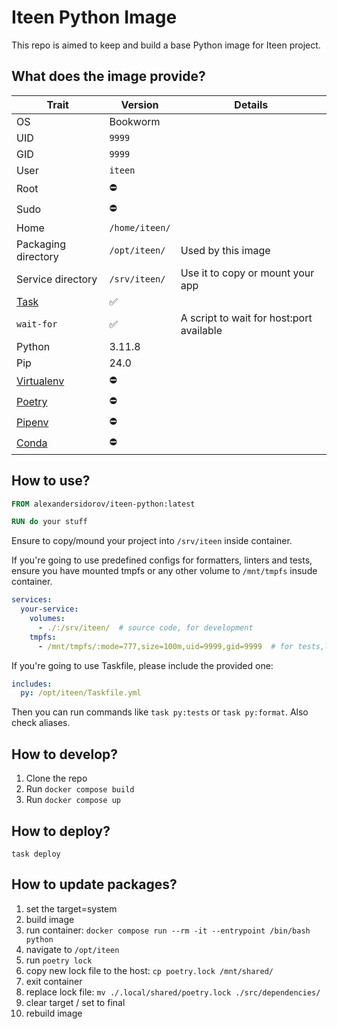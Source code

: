 # Iteen Python Image

This repo is aimed to keep and build a base Python image for Iteen project.

## What does the image provide?

| Trait  | Version  | Details |
|--------|----------|--------|
| OS     | Bookworm |  |
| UID    | `9999`     |  |
| GID    | `9999`     |  |
| User   | `iteen`    |  |
| Root | ⛔️ |
| Sudo | ⛔️ |
| Home   | `/home/iteen/` |  |
| Packaging directory | `/opt/iteen/` | Used by this image |
| Service directory | `/srv/iteen/` | Use it to copy or mount your app |
| [Task](https://taskfile.dev) | ✅ |  |
| `wait-for` | ✅ | A script to wait for host:port available |
| Python | 3.11.8   |  |
| Pip | 24.0 | |
| [Virtualenv](https://docs.python.org/3.11/library/venv.html) | ⛔️ |
| [Poetry](https://python-poetry.org) | ⛔️ |
| [Pipenv](https://pipenv.pypa.io/en/latest/) | ⛔️ |
| [Conda](https://docs.conda.io/en/latest/) | ⛔️ |

## How to use?

```Dockerfile
FROM alexandersidorov/iteen-python:latest

RUN do your stuff
```

Ensure to copy/mound your project into `/srv/iteen` inside container.

If you're going to use predefined configs for formatters, linters and tests,
ensure you have mounted tmpfs or any other volume to `/mnt/tmpfs` insude container.

```yaml
services:
  your-service:
    volumes:
      - ./:/srv/iteen/  # source code, for development
    tmpfs:
      - /mnt/tmpfs/:mode=777,size=100m,uid=9999,gid=9999  # for tests,linters,etc.
```

If you're going to use Taskfile, please include the provided one:

```yaml
includes:
  py: /opt/iteen/Taskfile.yml
```

Then you can run commands like `task py:tests` or `task py:format`. Also check aliases.

## How to develop?

1. Clone the repo
2. Run `docker compose build`
3. Run `docker compose up`

## How to deploy?

`task deploy`

## How to update packages?

1. set the target=system
2. build image
3. run container: `docker compose run --rm -it --entrypoint /bin/bash python`
4. navigate to `/opt/iteen`
5. run `poetry lock`
6. copy new lock file to the host: `cp poetry.lock /mnt/shared/`
7. exit container
8. replace lock file: `mv ./.local/shared/poetry.lock ./src/dependencies/`
9. clear target / set to final
10. rebuild image
